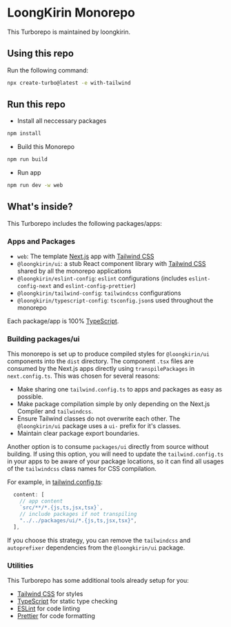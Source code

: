# LoongKirin Monorepo

This Turborepo is maintained by loongkirin.

## Using this repo

Run the following command:

```sh
npx create-turbo@latest -e with-tailwind
```
## Run this repo

- Install all neccessary packages

```sh
npm install
```

- Build this Monorepo

```sh
npm run build
```

- Run app

```sh
npm run dev -w web
```

## What's inside?

This Turborepo includes the following packages/apps:

### Apps and Packages

- `web`: The template [Next.js](https://nextjs.org/) app with [Tailwind CSS](https://tailwindcss.com/)
- `@loongkirin/ui`: a stub React component library with [Tailwind CSS](https://tailwindcss.com/) shared by all the monorepo applications
- `@loongkirin/eslint-config`: `eslint` configurations (includes `eslint-config-next` and `eslint-config-prettier`)
- `@loongkirin/tailwind-config`: `tailwindcss` configurations
- `@loongkirin/typescript-config`: `tsconfig.json`s used throughout the monorepo

Each package/app is 100% [TypeScript](https://www.typescriptlang.org/).

### Building packages/ui

This monorepo is set up to produce compiled styles for `@loongkirin/ui` components into the `dist` directory. The component `.tsx` files are consumed by the Next.js apps directly using `transpilePackages` in `next.config.ts`. This was chosen for several reasons:

- Make sharing one `tailwind.config.ts` to apps and packages as easy as possible.
- Make package compilation simple by only depending on the Next.js Compiler and `tailwindcss`.
- Ensure Tailwind classes do not overwrite each other. The `@loongkirin/ui` package uses a `ui-` prefix for it's classes.
- Maintain clear package export boundaries.

Another option is to consume `packages/ui` directly from source without building. If using this option, you will need to update the `tailwind.config.ts` in your apps to be aware of your package locations, so it can find all usages of the `tailwindcss` class names for CSS compilation.

For example, in [tailwind.config.ts](packages/tailwind-config/tailwind.config.ts):

```js
  content: [
    // app content
    `src/**/*.{js,ts,jsx,tsx}`,
    // include packages if not transpiling
    "../../packages/ui/*.{js,ts,jsx,tsx}",
  ],
```

If you choose this strategy, you can remove the `tailwindcss` and `autoprefixer` dependencies from the `@loongkirin/ui` package.

### Utilities

This Turborepo has some additional tools already setup for you:

- [Tailwind CSS](https://tailwindcss.com/) for styles
- [TypeScript](https://www.typescriptlang.org/) for static type checking
- [ESLint](https://eslint.org/) for code linting
- [Prettier](https://prettier.io) for code formatting

